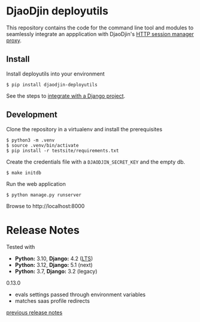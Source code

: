 DjaoDjin deployutils
====================

This repository contains the code for the command line tool and modules
to seamlessly integrate an appplication with DjaoDjin's
[HTTP session manager proxy](https://github.com/djaodjin/djaoapp).

Install
-------

Install deployutils into your environment


    $ pip install djaodjin-deployutils

See the steps to [integrate with a Django project](docs/deploy-django.rst).


Development
-----------

Clone the repository in a virtualenv and install the prerequisites


    $ python3 -m .venv
    $ source .venv/bin/activate
    $ pip install -r testsite/requirements.txt


Create the credentials file with a ``DJAODJIN_SECRET_KEY`` and the empty db.


    $ make initdb


Run the web application


    $ python manage.py runserver


Browse to http://localhost:8000

Release Notes
=============

Tested with

- **Python:** 3.10, **Django:** 4.2 ([LTS](https://www.djangoproject.com/download/))
- **Python:** 3.12, **Django:** 5.1 (next)
- **Python:** 3.7, **Django:** 3.2 (legacy)

0.13.0

 * evals settings passed through environment variables
 * matches saas profile redirects

[previous release notes](changelog)
